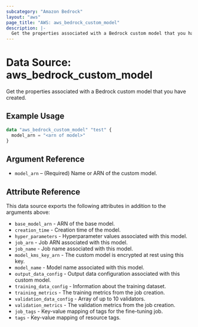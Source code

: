 ```yaml
---
subcategory: "Amazon Bedrock"
layout: "aws"
page_title: "AWS: aws_bedrock_custom_model"
description: |-
  Get the properties associated with a Bedrock custom model that you have created
---
```


# Data Source: aws_bedrock_custom_model

Get the properties associated with a Bedrock custom model that you have created.

## Example Usage

```terraform
data "aws_bedrock_custom_model" "test" {
  model_arn = "<arn of model>"
}
```

## Argument Reference

* `model_arn` – (Required) Name or ARN of the custom model.

## Attribute Reference

This data source exports the following attributes in addition to the arguments above:

* `base_model_arn` - ARN of the base model.
* `creation_time` - Creation time of the model.
* `hyper_parameters` - Hyperparameter values associated with this model.
* `job_arn` - Job ARN associated with this model.
* `job_name` - Job name associated with this model.
* `model_kms_key_arn` - The custom model is encrypted at rest using this key.
* `model_name` - Model name associated with this model.
* `output_data_config` - Output data configuration associated with this custom model.
* `training_data_config` - Information about the training dataset.
* `training_metrics` - The training metrics from the job creation.
* `validation_data_config` - Array of up to 10 validators.
* `validation_metrics` - The validation metrics from the job creation.
* `job_tags` - Key-value mapping of tags for the fine-tuning job. 
* `tags` - Key-value mapping of resource tags.
  